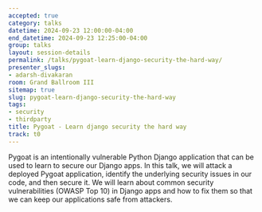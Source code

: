 ```yaml
---
accepted: true
category: talks
datetime: 2024-09-23 12:00:00-04:00
end_datetime: 2024-09-23 12:25:00-04:00
group: talks
layout: session-details
permalink: /talks/pygoat-learn-django-security-the-hard-way/
presenter_slugs:
- adarsh-divakaran
room: Grand Ballroom III
sitemap: true
slug: pygoat-learn-django-security-the-hard-way
tags:
- security
- thirdparty
title: Pygoat - Learn django security the hard way
track: t0
---
```


Pygoat is an intentionally vulnerable Python Django application that can be used to learn to secure our Django apps. In this talk, we will attack a deployed Pygoat application, identify the underlying security issues in our code, and then secure it. We will learn about common security vulnerabilities (OWASP Top 10) in Django apps and how to fix them so that we can keep our applications safe from attackers.